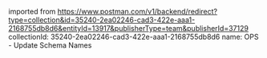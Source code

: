 imported from https://www.postman.com/v1/backend/redirect?type=collection&id=35240-2ea02246-cad3-422e-aaa1-2168755db8d6&entityId=13917&publisherType=team&publisherId=37129
collectionId: 35240-2ea02246-cad3-422e-aaa1-2168755db8d6
name: OPS - Update Schema Names